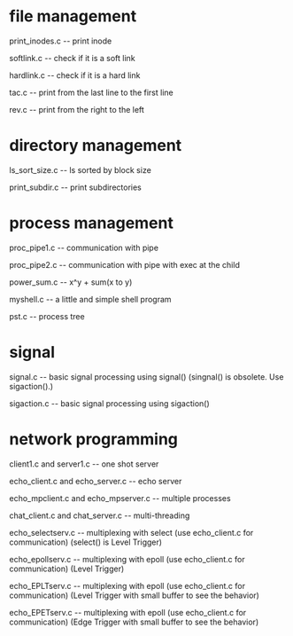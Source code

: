 # file management

print_inodes.c -- print inode

softlink.c -- check if it is a soft link

hardlink.c -- check if it is a hard link

tac.c -- print from the last line to the first line

rev.c -- print from the right to the left

# directory management

ls_sort_size.c -- ls sorted by block size

print_subdir.c -- print subdirectories

# process management

proc_pipe1.c -- communication with pipe

proc_pipe2.c -- communication with pipe with exec at the child

power_sum.c -- x^y + sum(x to y)

myshell.c -- a little and simple shell program

pst.c -- process tree

# signal

signal.c -- basic signal processing using signal() (singnal() is obsolete. Use sigaction().)

sigaction.c -- basic signal processing using sigaction()

# network programming

client1.c and server1.c -- one shot server

echo_client.c and echo_server.c -- echo server

echo_mpclient.c and echo_mpserver.c -- multiple processes

chat_client.c and chat_server.c -- multi-threading

echo_selectserv.c -- multiplexing with select (use echo_client.c for communication) (select() is Level Trigger)

echo_epollserv.c -- multiplexing with epoll (use echo_client.c for communication) (Level Trigger)

echo_EPLTserv.c -- multiplexing with epoll (use echo_client.c for communication) (Level Trigger with small buffer to see the behavior)

echo_EPETserv.c -- multiplexing with epoll (use echo_client.c for communication) (Edge Trigger with small buffer to see the behavior)
